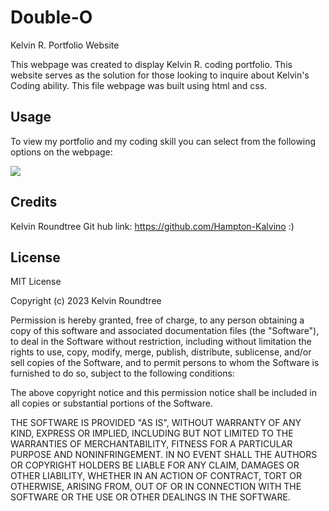 # Double-O
Kelvin R. Portfolio Website



This webpage was created to display Kelvin R. coding portfolio.  This website serves as the solution for those looking  to inquire about Kelvin's Coding ability.  This file webpage was built using html and css. 



## Usage

To view my portfolio and my coding skill you can select from the following options on the webpage:



<image src="./assets/screenshot.png">

## Credits

Kelvin Roundtree Git hub link: https://github.com/Hampton-Kalvino  :)
## License

MIT License

Copyright (c) 2023 Kelvin Roundtree

Permission is hereby granted, free of charge, to any person obtaining a copy
of this software and associated documentation files (the "Software"), to deal
in the Software without restriction, including without limitation the rights
to use, copy, modify, merge, publish, distribute, sublicense, and/or sell
copies of the Software, and to permit persons to whom the Software is
furnished to do so, subject to the following conditions:

The above copyright notice and this permission notice shall be included in all
copies or substantial portions of the Software.

THE SOFTWARE IS PROVIDED "AS IS", WITHOUT WARRANTY OF ANY KIND, EXPRESS OR
IMPLIED, INCLUDING BUT NOT LIMITED TO THE WARRANTIES OF MERCHANTABILITY,
FITNESS FOR A PARTICULAR PURPOSE AND NONINFRINGEMENT. IN NO EVENT SHALL THE
AUTHORS OR COPYRIGHT HOLDERS BE LIABLE FOR ANY CLAIM, DAMAGES OR OTHER
LIABILITY, WHETHER IN AN ACTION OF CONTRACT, TORT OR OTHERWISE, ARISING FROM,
OUT OF OR IN CONNECTION WITH THE SOFTWARE OR THE USE OR OTHER DEALINGS IN THE
SOFTWARE.
